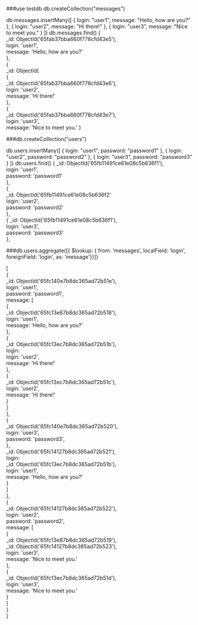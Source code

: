 ###use testdb
db.createCollection("messages")

db.messages.insertMany([
  { login: "user1", message: "Hello, how are you?" },
  { login: "user2", message: "Hi there!" },
  { login: "user3", message: "Nice to meet you." }
])
db.messages.find()
 {                                                                                                                     
    _id: ObjectId('65fab37bba660f778cfd43e5'),                                                                          
    login: 'user1',                                                                                                     
    message: 'Hello, how are you?'                                                                                      
  },                                                                                                                    
  {                                                                                                                     
    _id: ObjectId(                                                                                                      
  {                                                                                                                     
    _id: ObjectId('65fab37bba660f778cfd43e6'),                                                                          
    login: 'user2',                                                                                                     
    message: 'Hi there!'                                                                                                
  },                                                                                                                    
  {                                                                                                                     
    _id: ObjectId('65fab37bba660f778cfd43e7'),                                                                          
    login: 'user3',                                                                                                     
message: 'Nice to meet you.' 
  }                                                                                                                    
  

###db.createCollection("users")

db.users.insertMany([
   { login: "user1", password: "password1" },
   { login: "user2", password: "password2" },
   { login: "user3", password: "password3" }
])
db.users.find()
{
    _id: ObjectId('65fb11491ce61e08c5b636f1'),                                                                          
    login: 'user1',                                                                                                     
    password: 'password1'                                                                                               
  },                                                                                                                    
  {                                                                                                                     
    _id: ObjectId('65fb11491ce61e08c5b636f2'                                                                            
   login: 'user2',                                                                                                     
    password: 'password2'                                                                                               
  },        
{
    _id: ObjectId('65fb11491ce61e08c5b636f1'),                                                                          
    login: 'user3',                                                                                                     
    password: 'password3'                                                                                               
  },                                                                                                                    

###db.users.aggregate([{ $lookup: { from: 'messages', localField: 'login', foreignField: 'login', as: 'message'}}])

[                                                                                                                       
  {                                                                                                                     
    _id: ObjectId('65fc140e7b8dc365ad72b51e'),                                                                          
    login: 'user1',                                                                                                     
    password: 'password1',                                                                                              
    message: [                                                                                                          
      {                                                                                                                 
        _id: ObjectId('65fc13e87b8dc365ad72b518'),                                                                      
        login: 'user1',                                                                                                 
        message: 'Hello, how are you?'                                                                                  
      },                                                                                                                
      {                                                                                                                 
        _id: ObjectId('65fc13ec7b8dc365ad72b51b'),                                                                      
        login:                                                                                                          
        login: 'user2',                                                                                                 
        message: 'Hi there!'                                                                                            
      },                                                                                                                
      {                                                                                                                 
        _id: ObjectId('65fc13ec7b8dc365ad72b51c'),                                                                      
        login: 'user2',                                                                                                 
        message: 'Hi there!'                                                                                            
      }                                                                                                                 
    ]                                                                                                                   
  },                                                                                                                    
  {                                                                                                                     
    _id: ObjectId('65fc140e7b8dc365ad72b520'),                                                                          
    login: 'user3',                                                                                                     
    password: 'password3',                                                                                              
  },                                                                                                                    
    _id: ObjectId('65fc14127b8dc365ad72b521'),                                                                          
login:    
        _id: ObjectId('65fc13ec7b8dc365ad72b51b'),                                                                      
        login: 'user1',                                                                                                 
        message: 'Hello, how are you?'                                                                                  
      }                                                                                                                 
    ]                                                                                                                   
  },                                                                                                                    
  {                                                                                                                     
    _id: ObjectId('65fc14127b8dc365ad72b522'),                                                                          
    login: 'user2',                                                                                                     
    password: 'password2',                                                                                              
    message: [                                                                                                          
      {                                                                                                                 
        _id: ObjectId('65fc13e87b8dc365ad72b519'),                                                                      
    _id: ObjectId('65fc14127b8dc365ad72b523'),                                                                          
        login: 'user3',                                                                                                 
        message: 'Nice to meet you.'                                                                                    
      },                                                                                                                
      {                                                                                                                 
        _id: ObjectId('65fc13ec7b8dc365ad72b51d'),                                                                      
        login: 'user3',                                                                                                 
        message: 'Nice to meet you.'                                                                                    
      }                                                                                                                 
    ]                                                                                                                   
  }                                                                                                                     
]                                                                                                                       
